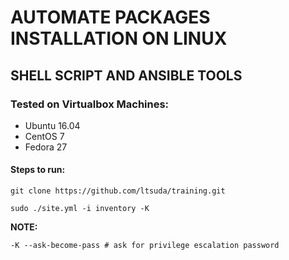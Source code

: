# AUTOMATE PACKAGES INSTALLATION ON LINUX
## SHELL SCRIPT AND ANSIBLE TOOLS

### Tested on Virtualbox Machines:
- Ubuntu 16.04
- CentOS 7
- Fedora 27

#### Steps to run:

` git clone https://github.com/ltsuda/training.git `

` sudo ./site.yml -i inventory -K `

**NOTE:**

` -K --ask-become-pass # ask for privilege escalation password `
